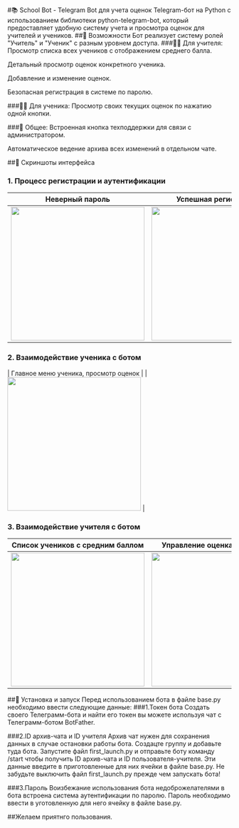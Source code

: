 #📚 School Bot - Telegram Bot для учета оценок
Telegram-бот на Python с использованием библиотеки python-telegram-bot, который предоставляет удобную систему учета и просмотра оценок для учителей и учеников.
##🎯 Возможности
Бот реализует систему ролей "Учитель" и "Ученик" с разным уровнем доступа.
###👨‍🏫 Для учителя:
Просмотр списка всех учеников с отображением среднего балла.

Детальный просмотр оценок конкретного ученика.

Добавление и изменение оценок.

Безопасная регистрация в системе по паролю.

###👨‍🎓 Для ученика:
Просмотр своих текущих оценок по нажатию одной кнопки.

###🔐 Общее:
Встроенная кнопка техподдержки для связи с администратором.

Автоматическое ведение архива всех изменений в отдельном чате.

##📸 Скриншоты интерфейса
### 1. Процесс регистрации и аутентификации
| Неверный пароль | Успешная регистрация |
| :---: | :---: |
| <img src="screenshots/wrong_pass.jpg" width="300"> | <img src="screenshots/right_pass.jpg" width="300"> |

### 2. Взаимодействие ученика с ботом
| Главное меню ученика, просмотр оценок |
| <img src="screenshots/student_menu.jpg" width="300"> |

### 3. Взаимодействие учителя с ботом
| Список учеников с средним баллом | Управление оценками ученика |
| :---: | :---: |
| <img src="screenshots/teacher_list.jpg" width="300"> | <img src="screenshots/teacher_edit.jpg" width="300"> |

##🚀 Установка и запуск
Перед использованием бота в файле base.py необходимо ввести следующие данные:
###1.Токен бота
Создать своего Телеграмм-бота и найти его токен вы можете используя чат с Телеграмм-ботом BotFather.

###2.ID архив-чата и ID учителя
Архив чат нужен для сохранения данных в случае остановки работы бота. Создацте группу и добавьте туда бота. Запустите файл first_launch.py и отправьте боту команду /start чтобы получить ID архив-чата и ID пользователя-учителя. Эти данные введите в приготовленные для них ячейки в файле base.py. Не забудьте выключить файл first_launch.py прежде чем запускать бота!

###3.Пароль
Воизбежание использования бота недоброжелателями в бота встроена система аутентификации по паролю. Пароль необходимо ввести в уготовленную для него ячейку в файле base.py.

##Желаем приятнго пользования.

